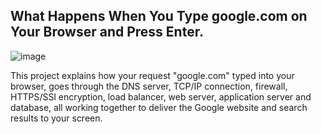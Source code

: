 ## What Happens When You Type google.com on Your Browser and Press Enter.
![image](https://github.com/OILEGA/alx-system_engineering-devops/assets/117779858/665ab5a2-99e0-48fa-ba76-6b8e1b9cac6d)

This project explains how your request "google.com" typed into your browser, goes through 
the DNS server, TCP/IP connection, firewall, HTTPS/SSl encryption, load balancer, web server,
application server and database, all working together to deliver the Google website and search 
results to your screen.
